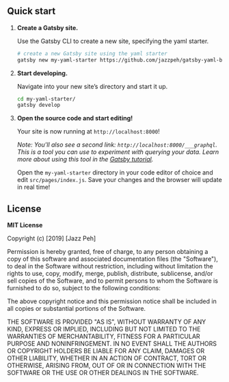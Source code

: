## Quick start

1.  **Create a Gatsby site.**

    Use the Gatsby CLI to create a new site, specifying the yaml starter.

    ```sh
    # create a new Gatsby site using the yaml starter
    gatsby new my-yaml-starter https://github.com/jazzpeh/gatsby-yaml-boilerplate
    ```

1.  **Start developing.**

    Navigate into your new site’s directory and start it up.

    ```sh
    cd my-yaml-starter/
    gatsby develop
    ```

1.  **Open the source code and start editing!**

    Your site is now running at `http://localhost:8000`!

    _Note: You'll also see a second link: _`http://localhost:8000/___graphql`_. This is a tool you can use to experiment with querying your data. Learn more about using this tool in the [Gatsby tutorial](https://www.gatsbyjs.org/tutorial/part-five/#introducing-graphiql)._

    Open the `my-yaml-starter` directory in your code editor of choice and edit `src/pages/index.js`. Save your changes and the browser will update in real time!


## License
**MIT License**

Copyright (c) [2019] [Jazz Peh]

Permission is hereby granted, free of charge, to any person obtaining a copy
of this software and associated documentation files (the "Software"), to deal
in the Software without restriction, including without limitation the rights
to use, copy, modify, merge, publish, distribute, sublicense, and/or sell
copies of the Software, and to permit persons to whom the Software is
furnished to do so, subject to the following conditions:

The above copyright notice and this permission notice shall be included in all
copies or substantial portions of the Software.

THE SOFTWARE IS PROVIDED "AS IS", WITHOUT WARRANTY OF ANY KIND, EXPRESS OR
IMPLIED, INCLUDING BUT NOT LIMITED TO THE WARRANTIES OF MERCHANTABILITY,
FITNESS FOR A PARTICULAR PURPOSE AND NONINFRINGEMENT. IN NO EVENT SHALL THE
AUTHORS OR COPYRIGHT HOLDERS BE LIABLE FOR ANY CLAIM, DAMAGES OR OTHER
LIABILITY, WHETHER IN AN ACTION OF CONTRACT, TORT OR OTHERWISE, ARISING FROM,
OUT OF OR IN CONNECTION WITH THE SOFTWARE OR THE USE OR OTHER DEALINGS IN THE
SOFTWARE.